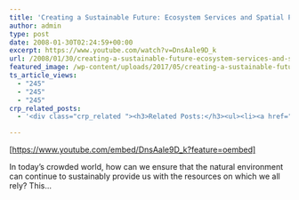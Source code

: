 ```yaml
---
title: 'Creating a Sustainable Future: Ecosystem Services and Spatial Planning'
author: admin
type: post
date: 2008-01-30T02:24:59+00:00
excerpt: https://www.youtube.com/watch?v=DnsAale9D_k
url: /2008/01/30/creating-a-sustainable-future-ecosystem-services-and-spatial-planning/
featured_image: /wp-content/uploads/2017/05/creating-a-sustainable-future-ec.jpg
ts_article_views:
  - "245"
  - "245"
  - "245"
crp_related_posts:
  - '<div class="crp_related "><h3>Related Posts:</h3><ul><li><a href="https://scdhub.org/2017/12/25/wastewater-treatment-and-biosolids-management/"    ><img src="https://scdhub.org/wp-content/uploads/2017/12/wastewater-treatment-and-biosoli-150x150.jpg" alt="Wastewater treatment and Biosolids management" title="Wastewater treatment and Biosolids management" width="150" height="150" class="crp_thumb crp_featured" /><span class="crp_title">Wastewater treatment and Biosolids management</span></a></li><li><a href="https://scdhub.org/17-sdgs/"    ><img src="https://scdhub.org/wp-content/plugins/contextual-related-posts/default.png" alt="17 SDGs" title="17 SDGs" width="150" height="150" class="crp_thumb crp_default" /><span class="crp_title">17 SDGs</span></a></li><li><a href="https://scdhub.org/2017/12/29/walking-in-sabinas-shoes-world-vision/"    ><img src="https://scdhub.org/wp-content/uploads/2017/12/walking-in-sabinas-shoes-world-v-150x150.jpg" alt="Walking in Sabinas Shoes &#8211; World Vision" title="Walking in Sabinas Shoes &#8211; World Vision" width="150" height="150" class="crp_thumb crp_featured" /><span class="crp_title">Walking in Sabinas Shoes &#8211; World Vision</span></a></li><li><a href="https://scdhub.org/2018/01/06/household-and-neighborhood-sanitation-infrastructures-excreta-wastewater-disposal-in-developing-countries/"    ><img src="https://scdhub.org/wp-content/plugins/contextual-related-posts/default.png" alt="Household and neighborhood Sanitation Infrastructures: Excreta, wastewater disposal in developing countries" title="Household and neighborhood Sanitation Infrastructures: Excreta, wastewater disposal in developing countries" width="150" height="150" class="crp_thumb crp_default" /><span class="crp_title">Household and neighborhood Sanitation&hellip;</span></a></li><li><a href="https://scdhub.org/education/"    ><img src="https://scdhub.org/wp-content/uploads/2017/07/Screen-Shot-2017-07-04-at-8.10.22-AM-150x150.png" alt="Education" title="Education" width="150" height="150" class="crp_thumb crp_featured" /><span class="crp_title">Education</span></a></li><li><a href="https://scdhub.org/2017/06/27/david-western-who-owns-wildlife/"    ><img src="https://scdhub.org/wp-content/uploads/2017/06/david_western_amboseli_masaai-150x150.jpeg" alt="David Western: &#8220;Who Owns Wildlife?&#8221;" title="David Western: &#8220;Who Owns Wildlife?&#8221;" width="150" height="150" class="crp_thumb crp_featured" /><span class="crp_title">David Western: &#8220;Who Owns Wildlife?&#8221;</span></a></li></ul><div class="crp_clear"></div></div>'

---
```

[https://www.youtube.com/embed/DnsAale9D_k?feature=oembed] 

In today&#8217;s crowded world, how can we ensure that the natural environment can continue to sustainably provide us with the resources on which we all rely? This&#8230;